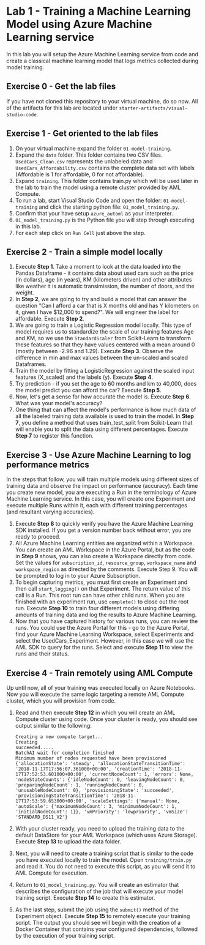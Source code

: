 # Lab 1 - Training a Machine Learning Model using Azure Machine Learning service

In this lab you will setup the Azure Machine Learning service from code and create a classical machine learning model that logs metrics collected during model training.

## Exercise 0 - Get the lab files
If you have not cloned this repository to your virtual machine, do so now. All of the artifacts for this lab are located under `starter-artifacts/visual-studio-code`.

## Exercise 1 - Get oriented to the lab files

1. On your virtual machine expand the folder `01-model-training`.
2. Expand the `data` folder. This folder contains two CSV files. `UsedCars_Clean.csv` represents the unlabeled data and `UsedCars_Affordability.csv` contains the complete data set with labels (Affordable is 1 for affordable, 0 for not affordable).
3. Expand `training`. This folder contains train.py which will be used later in the lab to train the model using a remote cluster provided by AML Compute.
4. To run a lab, start Visual Studio Code and open the folder: `01-model-training` and click the starting python file: `01_model_training.py`.
5. Confirm that your have setup `azure_automl` as your interpreter.
6. `01_model_training.py` is the Python file you will step through executing in this lab. 
7. For each step click on `Run Cell` just above the step. 

## Exercise 2 - Train a simple model locally
1. Execute **Step 1**. Take a moment to look at the data loaded into the Pandas Dataframe - it contains data about used cars such as the price (in dollars), age (in years), KM (kilometers driven) and other attributes like weather it is automatic transimission, the number of doors, and the weight. <br/>
2. In **Step 2**, we are going to try and build a model that can answer the question "Can I afford a car that is X months old and has Y kilometers on it, given I have $12,000 to spend?". We will engineer the label for affordable. Execute **Step 2**.<br/>
3. We are going to train a Logistic Regression model locally. This type of model requires us to standardize the scale of our training features Age and KM, so we use the `StandardScaler` from Scikit-Learn to transform these features so that they have values centered with a mean around 0 (mostly between -2.96 and 1.29). Execute **Step 3**. Observe the difference in min and max values between the un-scaled and scaled Dataframes.<br/>
4. Train the model by fitting a LogisticRegression against the scaled input features (X_scaled) and the labels (y). Execute **Step 4**.</bn>
5. Try prediction - if you set the age to 60 months and km to 40,000, does the model predict you can afford the car? Execute **Step 5**.<br/>
6. Now, let's get a sense for how accurate the model is. Execute **Step 6**. What was your model's accuracy?<br/>
7. One thing that can affect the model's performance is how much data of all the labeled training data available is used to train the model. In **Step 7**, you define a method that uses train_test_split from Scikit-Learn that will enable you to split the data using different percentages. Execute **Step 7** to register this function.

## Exercise 3 - Use Azure Machine Learning to log performance metrics
In the steps that follow, you will train multiple models using different sizes of training data and observe the impact on performance (accuracy). Each time you create new model, you are executing a Run in the terminology of Azure Machine Learning service. In this case, you will create one Experiment and execute multiple Runs within it, each with different training percentages (and resultant varying accuracies). 

1. Execute **Step 8** to quickly verify you have the Azure Machine Learning SDK installed. If you get a version number back without error, you are ready to proceed.<br/>
2. All Azure Machine Learning entities are organized within a Workspace. You can create an AML Workspace in the Azure Portal, but as the code in **Step 9** shows, you can also create a Workspace directly from code. Set the values for `subscription_id`, `resource_group`, `workspace_name` and `workspace_region` as directed by the comments. Execute Step 9. You will be prompted to log in to your Azure Subscription.<br/>
3. To begin capturing metrics, you must first create an Experiment and then call `start_logging()` on that Experiment. The return value of this call is a Run. This root run can have other child runs. When you are finished with an experiment run, use `complete()` to close out the root run. Execute **Step 10** to train four different models using differing amounts of training data and log the results to Azure Machine Learning.<br/>
4. Now that you have captured history for various runs, you can review the runs. You could use the Azure Portal for this - go to the Azure Portal, find your Azure Machine Learning Workspace, select Experiments and select the UsedCars_Experiment. However, in this case we will use the AML SDK to query for the runs. Select and execute **Step 11** to view the runs and their status.

## Exercise 4 - Train remotely using AML Compute
Up until now, all of your training was executed locally on Azure Notebooks. Now you will execute the same logic targeting a remote AML Compute cluster, which you will provision from code.

1. Read and then execute **Step 12** in which you will create an AML Compute cluster using code. Once your cluster is ready, you should see output similar to the following:

    ```
    Creating a new compute target...
    Creating
    succeeded.....
    BatchAI wait for completion finished
    Minimum number of nodes requested have been provisioned
    {'allocationState': 'steady', 'allocationStateTransitionTime': '2018-11-17T17:56:07.361000+00:00', 'creationTime': '2018-11-17T17:52:53.601000+00:00', 'currentNodeCount': 1, 'errors': None, 'nodeStateCounts': {'idleNodeCount': 0, 'leavingNodeCount': 0, 'preparingNodeCount': 1, 'runningNodeCount': 0, 'unusableNodeCount': 0}, 'provisioningState': 'succeeded', 'provisioningStateTransitionTime': '2018-11-17T17:53:59.653000+00:00', 'scaleSettings': {'manual': None, 'autoScale': {'maximumNodeCount': 3, 'minimumNodeCount': 1, 'initialNodeCount': 1}}, 'vmPriority': 'lowpriority', 'vmSize': 'STANDARD_DS11_V2'}

    ```

2. With your cluster ready, you need to upload the training data to the default DataStore for your AML Workspace (which uses Azure Storage). Execute **Step 13** to upload the data folder.<br/>
3. Next, you will need to create a training script that is similar to the code you have executed locally to train the model. Open `training/train.py` and read it. You do not need to execute this script, as you will send it to AML Compute for execution.<br/>
4. Return to `01_model_training.py`. You will create an estimator that describes the configuration of the job that will execute your model training script. Execute **Step 14** to create this estimator.<br/>
5. As the last step, submit the job using the `submit()` method of the Experiment object. Execute **Step 15** to remotely execute your training script. The output you should see will begin with the creation of a Docker Container that contains your configured dependencies, followed by the execution of your training script.
